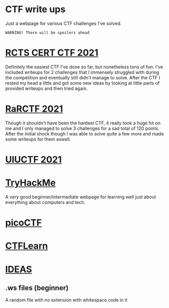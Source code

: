 # CTF write ups
Just a webpage for various CTF challenges I've solved.

<code>WARNING! There will be spoilers ahead</code>

# <a href="RCTSCERT2021">RCTS CERT CTF 2021</a> 

Definitely the easiest CTF I've done so far, but nonetheless tons of fun. I've included writeups for 2 challenges that I immensely struggled with during the competition and eventually still didn't manage to solve. After the CTF I rested my head a little and got some new ideas by looking at little parts of provided writeups and then tried again.

# <a href="RaRCTF2021">RaRCTF 2021</a>

Though it shouldn't have been the hardest CTF, it really took a huge hit on me and I only managed to solve 3 challenges for a sad total of 120 points. After the initial shock though I was able to solve quite a few more and made some writeups for them aswell.

# <a href="UIUCTF2021">UIUCTF 2021</a>

# <a href="TryHackMe">TryHackMe</a>

A very good beginner/intermediate webpage for learning well just about everything about computers and tech.

# <a href="picoCTF">picoCTF</a>
	
# <a href="CTFLearn">CTFLearn</a>

# <a href="ideas">IDEAS</a>
	
## .ws files (beginner)
A random file with no extension with whitespace code in it
